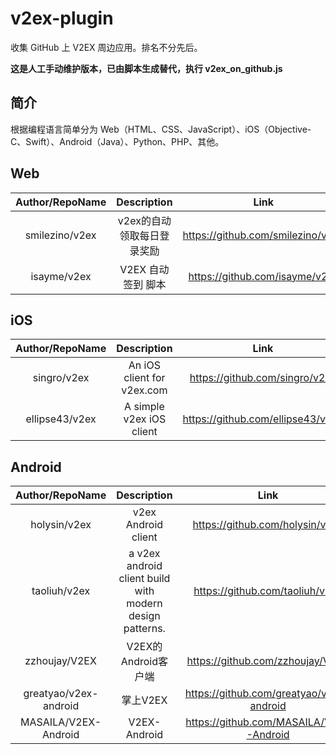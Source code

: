 # v2ex-plugin

收集 GitHub 上 V2EX 周边应用。排名不分先后。

**这是人工手动维护版本，已由脚本生成替代，执行 v2ex_on_github.js**

## 简介

根据编程语言简单分为 Web（HTML、CSS、JavaScript）、iOS（Objective-C、Swift）、Android（Java）、Python、PHP、其他。



## Web

| Author/RepoName      | Description   | Link  |
| :---: | :---: | :---: |
| smilezino/v2ex | v2ex的自动领取每日登录奖励 |https://github.com/smilezino/v2ex |
| isayme/v2ex | V2EX 自动签到 脚本 | https://github.com/isayme/v2ex |

## iOS

| Author/RepoName      | Description   | Link  |
| :---: | :---: | :---: |
| singro/v2ex   | An iOS client for v2ex.com | https://github.com/singro/v2ex |
| ellipse43/v2ex | A simple v2ex iOS client | https://github.com/ellipse43/v2ex |


## Android

| Author/RepoName | Description | Link |
| :---: | :---: | :---: |
| holysin/v2ex | v2ex Android client | https://github.com/holysin/v2ex |
| taoliuh/v2ex | a v2ex android client build with modern design patterns. | https://github.com/taoliuh/v2ex |
| zzhoujay/V2EX | V2EX的Android客户端 | https://github.com/zzhoujay/V2EX |
| greatyao/v2ex-android | 掌上V2EX | https://github.com/greatyao/v2ex-android |
| MASAILA/V2EX-Android | V2EX-Android | https://github.com/MASAILA/V2EX-Android |
